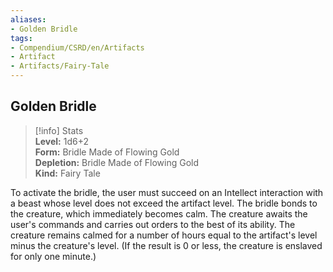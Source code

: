 ```yaml
---
aliases:
- Golden Bridle
tags:
- Compendium/CSRD/en/Artifacts
- Artifact
- Artifacts/Fairy-Tale
---
```


  
## Golden Bridle  
>[!info] Stats  
> **Level:** 1d6+2  
> **Form:** Bridle Made of Flowing Gold  
> **Depletion:** Bridle Made of Flowing Gold  
> **Kind:** Fairy Tale
  
To activate the bridle, the user must succeed on an Intellect interaction with a beast whose level does not exceed the artifact level. The bridle bonds to the creature, which immediately becomes calm. The creature awaits the user's commands and carries out orders to the best of its ability. The creature remains calmed for a number of hours equal to the artifact's level minus the creature's level. (If the result is 0 or less, the creature is enslaved for only one minute.)